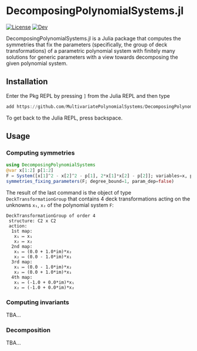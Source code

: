 # DecomposingPolynomialSystems.jl

[![License](https://img.shields.io/badge/License-MIT-yellow?style=flat&label=License&color=%2300FA9A)](https://github.com/MultivariatePolynomialSystems/DecomposingPolynomialSystems.jl/blob/main/LICENSE)
[![Dev](https://img.shields.io/badge/docs-dev-blue.svg)](https://multivariatepolynomialsystems.github.io/DecomposingPolynomialSystems.jl/dev)

DecomposingPolynomialSystems.jl is a Julia package that computes the symmetries that fix the parameters (specifically, the group of deck transformations) of a parametric polynomial system with finitely many solutions for generic parameters with a view towards decomposing the given polynomial system.

## Installation

Enter the Pkg REPL by pressing `]` from the Julia REPL and then type
```julia
add https://github.com/MultivariatePolynomialSystems/DecomposingPolynomialSystems.jl.git
```
To get back to the Julia REPL, press backspace.

## Usage
### Computing symmetries
```julia
using DecomposingPolynomialSystems
@var x[1:2] p[1:2]
F = System([x[1]^2 - x[2]^2 - p[1], 2*x[1]*x[2] - p[2]]; variables=x, parameters=p)
symmetries_fixing_parameters(F; degree_bound=1, param_dep=false)
```
The result of the last command is the object of type `DeckTransformationGroup` that contains 4 deck transformations acting on the unknowns `x₁`, `x₂` of the polynomial system `F`:
```
DeckTransformationGroup of order 4
 structure: C2 x C2
 action:
  1st map:
   x₁ ↦ x₁
   x₂ ↦ x₂
  2nd map:
   x₁ ↦ (0.0 + 1.0*im)*x₂
   x₂ ↦ (0.0 - 1.0*im)*x₁
  3rd map:
   x₁ ↦ (0.0 - 1.0*im)*x₂
   x₂ ↦ (0.0 + 1.0*im)*x₁
  4th map:
   x₁ ↦ (-1.0 + 0.0*im)*x₁
   x₂ ↦ (-1.0 + 0.0*im)*x₂
```
### Computing invariants
TBA...
### Decomposition
TBA...